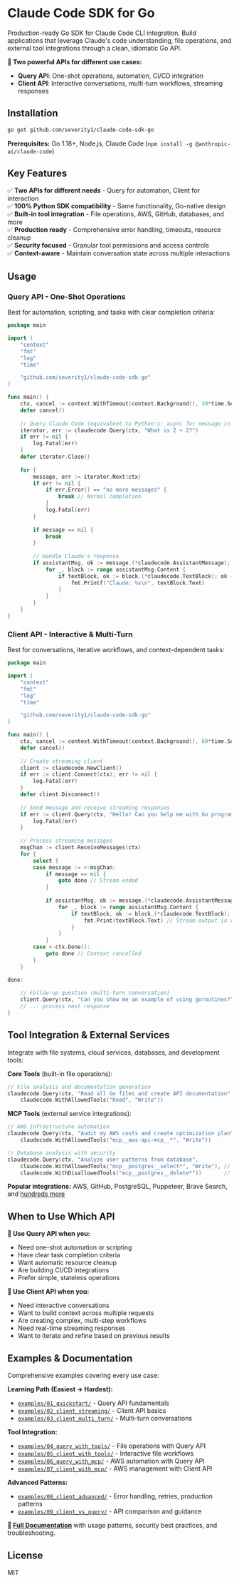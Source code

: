 # Claude Code SDK for Go

Production-ready Go SDK for Claude Code CLI integration. Build applications that leverage Claude's code understanding, file operations, and external tool integrations through a clean, idiomatic Go API.

**🚀 Two powerful APIs for different use cases:**
- **Query API**: One-shot operations, automation, CI/CD integration  
- **Client API**: Interactive conversations, multi-turn workflows, streaming responses

## Installation

```bash
go get github.com/severity1/claude-code-sdk-go
```

**Prerequisites:** Go 1.18+, Node.js, Claude Code (`npm install -g @anthropic-ai/claude-code`)

## Key Features

✅ **Two APIs for different needs** - Query for automation, Client for interaction  
✅ **100% Python SDK compatibility** - Same functionality, Go-native design  
✅ **Built-in tool integration** - File operations, AWS, GitHub, databases, and more  
✅ **Production ready** - Comprehensive error handling, timeouts, resource cleanup  
✅ **Security focused** - Granular tool permissions and access controls  
✅ **Context-aware** - Maintain conversation state across multiple interactions  

## Usage

### Query API - One-Shot Operations
Best for automation, scripting, and tasks with clear completion criteria:

```go
package main

import (
    "context"
    "fmt"
    "log"
    "time"

    "github.com/severity1/claude-code-sdk-go"
)

func main() {
    ctx, cancel := context.WithTimeout(context.Background(), 30*time.Second)
    defer cancel()
    
    // Query Claude Code (equivalent to Python's: async for message in query(...))
    iterator, err := claudecode.Query(ctx, "What is 2 + 2?")
    if err != nil {
        log.Fatal(err)
    }
    defer iterator.Close()
    
    for {
        message, err := iterator.Next(ctx)
        if err != nil {
            if err.Error() == "no more messages" {
                break // Normal completion
            }
            log.Fatal(err)
        }
        
        if message == nil {
            break
        }
        
        // Handle Claude's response
        if assistantMsg, ok := message.(*claudecode.AssistantMessage); ok {
            for _, block := range assistantMsg.Content {
                if textBlock, ok := block.(*claudecode.TextBlock); ok {
                    fmt.Printf("Claude: %s\n", textBlock.Text)
                }
            }
        }
    }
}
```

### Client API - Interactive & Multi-Turn
Best for conversations, iterative workflows, and context-dependent tasks:

```go
package main

import (
    "context"
    "fmt"
    "log"
    "time"

    "github.com/severity1/claude-code-sdk-go"
)

func main() {
    ctx, cancel := context.WithTimeout(context.Background(), 60*time.Second)
    defer cancel()
    
    // Create streaming client
    client := claudecode.NewClient()
    if err := client.Connect(ctx); err != nil {
        log.Fatal(err)
    }
    defer client.Disconnect()
    
    // Send message and receive streaming responses
    if err := client.Query(ctx, "Hello! Can you help me with Go programming?"); err != nil {
        log.Fatal(err)
    }
    
    // Process streaming messages
    msgChan := client.ReceiveMessages(ctx)
    for {
        select {
        case message := <-msgChan:
            if message == nil {
                goto done // Stream ended
            }
            
            if assistantMsg, ok := message.(*claudecode.AssistantMessage); ok {
                for _, block := range assistantMsg.Content {
                    if textBlock, ok := block.(*claudecode.TextBlock); ok {
                        fmt.Print(textBlock.Text) // Stream output in real-time
                    }
                }
            }
        case <-ctx.Done():
            goto done // Context cancelled
        }
    }

done:
    
    // Follow-up question (multi-turn conversation)
    client.Query(ctx, "Can you show me an example of using goroutines?")
    // ... process next response
}
```

## Tool Integration & External Services

Integrate with file systems, cloud services, databases, and development tools:

**Core Tools** (built-in file operations):
```go
// File analysis and documentation generation
claudecode.Query(ctx, "Read all Go files and create API documentation",
    claudecode.WithAllowedTools("Read", "Write"))
```

**MCP Tools** (external service integrations):
```go
// AWS infrastructure automation
claudecode.Query(ctx, "Audit my AWS costs and create optimization plan", 
    claudecode.WithAllowedTools("mcp__aws-api-mcp__*", "Write"))

// Database analysis with security
claudecode.Query(ctx, "Analyze user patterns from database",
    claudecode.WithAllowedTools("mcp__postgres__select*", "Write"), // Read-only DB access
    claudecode.WithDisallowedTools("mcp__postgres__delete*"))       // Block destructive operations
```

**Popular integrations:** AWS, GitHub, PostgreSQL, Puppeteer, Brave Search, and [hundreds more](https://mcpcat.io/guides/best-mcp-servers-for-claude-code/)

## When to Use Which API

**🎯 Use Query API when you:**
- Need one-shot automation or scripting
- Have clear task completion criteria  
- Want automatic resource cleanup
- Are building CI/CD integrations
- Prefer simple, stateless operations

**🔄 Use Client API when you:**  
- Need interactive conversations
- Want to build context across multiple requests
- Are creating complex, multi-step workflows
- Need real-time streaming responses
- Want to iterate and refine based on previous results

## Examples & Documentation

Comprehensive examples covering every use case:

**Learning Path (Easiest → Hardest):**
- [`examples/01_quickstart/`](examples/01_quickstart/) - Query API fundamentals
- [`examples/02_client_streaming/`](examples/02_client_streaming/) - Client API basics  
- [`examples/03_client_multi_turn/`](examples/03_client_multi_turn/) - Multi-turn conversations

**Tool Integration:**
- [`examples/04_query_with_tools/`](examples/04_query_with_tools/) - File operations with Query API
- [`examples/05_client_with_tools/`](examples/05_client_with_tools/) - Interactive file workflows  
- [`examples/06_query_with_mcp/`](examples/06_query_with_mcp/) - AWS automation with Query API
- [`examples/07_client_with_mcp/`](examples/07_client_with_mcp/) - AWS management with Client API

**Advanced Patterns:**
- [`examples/08_client_advanced/`](examples/08_client_advanced/) - Error handling, retries, production patterns
- [`examples/09_client_vs_query/`](examples/09_client_vs_query/) - API comparison and guidance

**📖 [Full Documentation](examples/README.md)** with usage patterns, security best practices, and troubleshooting.

## License

MIT
